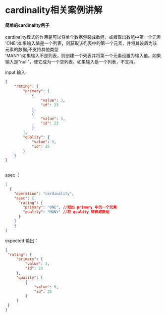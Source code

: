 # cardinality相关案例讲解

#### 简单的cardinality例子  
cardinality模式的作用是可以将单个数据包装成数组，或者取出数组中第一个元素  
'ONE':如果输入值是一个列表，则获取该列表中的第一个元素，并将其设置为该元素的数据,不支持其他类型  
'MANY':如果输入不是列表，则创建一个列表并将第一个元素设置为输入值。如果输入是"null"，使它成为一个空列表。如果输入是一个列表，不支持。


input 输入:
```json
{
    "rating": {
        "primary": [
            {
                "value": 3,
                "id": 23
            },
            {
                "value": 3,
                "id": 23
            }
        ],
        "quality": {
            "value": 5,
            "id": 25
        }
    }
}
   
 ```
spec ：
```json
[
  {
    "operation": "cardinality",
    "spec": {
      "rating": {
        "primary": "ONE", //取出 primary 中的一个元素
        "quality": "MANY" //将 quality 转换成数组
      }
    }
    }
]
 ```  
 
 expected 输出：
   ```json
{
    "rating": {
        "primary": {
            "value": 3,
            "id": 23
        },
        "quality": [
            {
                "value": 5,
                "id": 25
            }
        ]
    }
}
  ```
